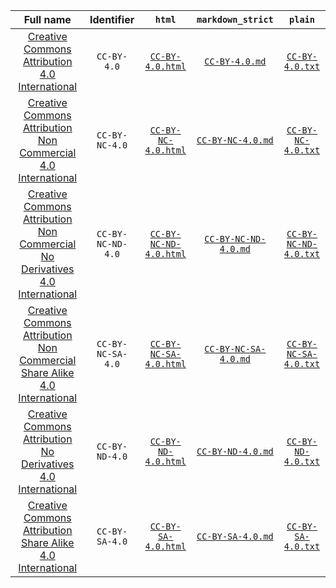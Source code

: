 |                                                           Full name                                                            |    Identifier     |                     `html`                     |             `markdown_strict`              |                   `plain`                    |
| :----------------------------------------------------------------------------------------------------------------------------: | :---------------: | :--------------------------------------------: | :----------------------------------------: | :------------------------------------------: |
|                   [Creative Commons Attribution 4.0 International](https://spdx.org/licenses/CC-BY-4.0.html)                   |    `CC-BY-4.0`    |       [`CC-BY-4.0.html`](CC-BY-4.0.html)       |       [`CC-BY-4.0.md`](CC-BY-4.0.md)       |       [`CC-BY-4.0.txt`](CC-BY-4.0.txt)       |
|          [Creative Commons Attribution Non Commercial 4.0 International](https://spdx.org/licenses/CC-BY-NC-4.0.html)          |  `CC-BY-NC-4.0`   |    [`CC-BY-NC-4.0.html`](CC-BY-NC-4.0.html)    |    [`CC-BY-NC-4.0.md`](CC-BY-NC-4.0.md)    |    [`CC-BY-NC-4.0.txt`](CC-BY-NC-4.0.txt)    |
| [Creative Commons Attribution Non Commercial No Derivatives 4.0 International](https://spdx.org/licenses/CC-BY-NC-ND-4.0.html) | `CC-BY-NC-ND-4.0` | [`CC-BY-NC-ND-4.0.html`](CC-BY-NC-ND-4.0.html) | [`CC-BY-NC-ND-4.0.md`](CC-BY-NC-ND-4.0.md) | [`CC-BY-NC-ND-4.0.txt`](CC-BY-NC-ND-4.0.txt) |
|  [Creative Commons Attribution Non Commercial Share Alike 4.0 International](https://spdx.org/licenses/CC-BY-NC-SA-4.0.html)   | `CC-BY-NC-SA-4.0` | [`CC-BY-NC-SA-4.0.html`](CC-BY-NC-SA-4.0.html) | [`CC-BY-NC-SA-4.0.md`](CC-BY-NC-SA-4.0.md) | [`CC-BY-NC-SA-4.0.txt`](CC-BY-NC-SA-4.0.txt) |
|          [Creative Commons Attribution No Derivatives 4.0 International](https://spdx.org/licenses/CC-BY-ND-4.0.html)          |  `CC-BY-ND-4.0`   |    [`CC-BY-ND-4.0.html`](CC-BY-ND-4.0.html)    |    [`CC-BY-ND-4.0.md`](CC-BY-ND-4.0.md)    |    [`CC-BY-ND-4.0.txt`](CC-BY-ND-4.0.txt)    |
|           [Creative Commons Attribution Share Alike 4.0 International](https://spdx.org/licenses/CC-BY-SA-4.0.html)            |  `CC-BY-SA-4.0`   |    [`CC-BY-SA-4.0.html`](CC-BY-SA-4.0.html)    |    [`CC-BY-SA-4.0.md`](CC-BY-SA-4.0.md)    |    [`CC-BY-SA-4.0.txt`](CC-BY-SA-4.0.txt)    |
